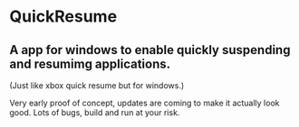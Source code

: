 # QuickResume

## A app for windows to enable quickly suspending and resumimg applications. 
(Just like xbox quick resume but for windows.)

Very early proof of concept, updates are coming to make it actually look good. Lots of bugs, build and run at your risk. 
